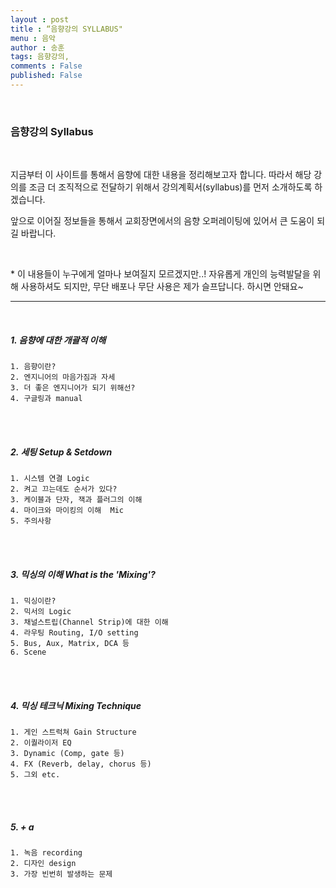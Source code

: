 ```yaml
---
layout : post
title : “음향강의 SYLLABUS"
menu : 음악
author : 송훈
tags: 음향강의,
comments : False
published: False
---
```


<br>

### 음향강의 Syllabus

<br>

지금부터 이 사이트를 통해서 음향에 대한 내용을 정리해보고자 합니다.
따라서 해당 강의를 조금 더 조직적으로 전달하기 위해서 강의계획서(syllabus)를 먼저 소개하도록 하겠습니다.

앞으로 이어질 정보들을 통해서 
교회장면에서의 음향 오퍼레이팅에 있어서 큰 도움이 되길 바랍니다.

<Br>

\* 이 내용들이 누구에게 얼마나 보여질지 모르겠지만..! 자유롭게  개인의 능력발달을 위해 사용하셔도 되지만, 무단 배포나 무단 사용은 제가 슬프답니다. 하시면 안돼요~
<br>

---

<br>

##### 1. 음향에 대한 개괄적 이해


```
1. 음향이란?
2. 엔지니어의 마음가짐과 자세
3. 더 좋은 엔지니어가 되기 위해선? 
4. 구글링과 manual 
```

<br>



<br>

##### 2. 세팅 Setup & Setdown
```
1. 시스템 연결 Logic
2. 켜고 끄는데도 순서가 있다?
3. 케이블과 단자, 잭과 플러그의 이해
4. 마이크와 마이킹의 이해  Mic
5. 주의사항
```



<Br>


<br>

##### 3. 믹싱의 이해 What is the 'Mixing'?
```
1. 믹싱이란?
2. 믹서의 Logic
3. 채널스트립(Channel Strip)에 대한 이해
4. 라우팅 Routing, I/O setting
5. Bus, Aux, Matrix, DCA 등
6. Scene
```



<Br>

 
<br>

##### 4. 믹싱 테크닉 Mixing Technique
```
1. 게인 스트럭쳐 Gain Structure
2. 이퀄라이저 EQ
3. Dynamic (Comp, gate 등)
4. FX (Reverb, delay, chorus 등)
5. 그외 etc.
```
<Br>


<br>

##### 5. + a 
```
1. 녹음 recording
2. 디자인 design
3. 가장 빈번히 발생하는 문제
```

